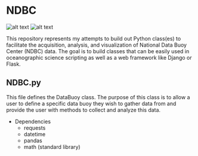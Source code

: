 # NDBC
![alt text](http://www.ndbc.noaa.gov/images/nws/noaaleft.jpg "NOAA") ![alt text](http://www.ndbc.noaa.gov/images/nws/ndbc_title.jpg "NDBC")

This repository represents my attempts to build out Python class(es)
to facilitate the acquisition, analysis, and visualization of National
Data Buoy Center (NDBC) data.  The goal is to build classes that can be
easily used in oceanographic science scripting as well as a web
framework like Django or Flask.

## NDBC.py
This file defines the DataBuoy class.  The purpose of this class is to
allow a user to define a specific data buoy they wish to gather data
from and provide the user with methods to collect and analyze this data.
 * Dependencies
   * requests
   * datetime
   * pandas
   * math (standard library)
